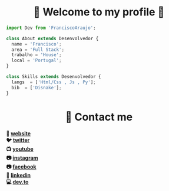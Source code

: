 <h1 align="center">🖤 Welcome to my profile 🖤</h1>

```js
import Dev from 'FranciscoAraujo';

class About extends Desenvolvedor {
  name = 'Francisco';
  area = 'Full Stack';
  trabalho = 'House';
  local = 'Portugal';
}

class Skills extends Desenvolvedor {
  langs  = ['Html/Css , Js , Py'];
  bib  = ['Disnake'];
}
```

<h1 align="center">👋 Contact me</h1>

**🏡  [website](#)  <br>**
**🐦  [twitter](https://twitter.com/Francisc0Araujo) <br>**
**📺  [youtube](https://www.youtube.com/channel/UCuhxnE77D801NVH-S-w4K6w)  <br>**
**📷  [instagram](https://www.instagram.com/francisco.araujo_2/?theme=dark)  <br>**
**📷  [facebook](https://www.facebook.com/profile.php?id=100028511225457)  <br>**
**👔  [linkedin](https://www.linkedin.com/in/francisco-ara%C3%BAjo-255103241/) <br>**
**💻  [dev.to](https://dev.to/franciscoaraujo) <br>**



